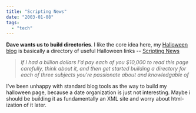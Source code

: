 ```yaml
---
title: "Scripting News"
date: "2003-01-08"
tags: 
  - "tech"
---
```


**Dave wants us to build directories**. I like the core idea here, my [Halloween blog](http://www.theludwigs.com/Halloween/halloween.html) is basically a directory of useful Halloween links -- [Scripting News](http://scriptingnews.userland.com/backissues/2003/01/08#When:8:36:03AM)

> _If I had a billion dollars I'd pay each of you $10,000 to read this page carefully, think about it, and then get started building a directory for each of three subjects you're passionate about and knowledgable of_

I've been unhappy with standard blog tools as the way to build my halloween page, because a date organization is just not interesting. Maybe i should be building it as fundamentally an XML site and worry about html-ization of it later.
